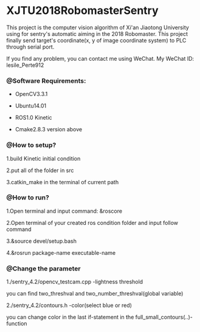 # XJTU2018RobomasterSentry
This project is the computer vision algorithm of Xi'an Jiaotong University using for sentry's automatic aiming in the 2018 Robomaster. This project finally send target's coordinate(x, y of image coordinate system) to PLC through serial port.

If you find any problem, you can contact me using WeChat. My WeChat ID: lesile_Perte912
<br>

### @Software Requirements: 

* OpenCV3.3.1

* Ubuntu14.01

* ROS1.0 Kinetic

* Cmake2.8.3 version above

### @How to setup?

1.build Kinetic initial condition

2.put all of the folder in src

3.catkin_make in the terminal of current path

### @How to run?

1.Open terminal and input command: &roscore

2.Open terminal of your created ros condition folder and input follow command

3.&source devel/setup.bash

4.&rosrun package-name executable-name

### @Change the parameter

1./sentry_4.2/opencv_testcam.cpp -lightness threshold 
 
 you can find two_threshval and two_number_threshval(global variable)

2./sentry_4.2/contours.h -color(select blue or red)
 
 you can change color in the last if-statement in the full_small_contours(..)-function 

</br>
